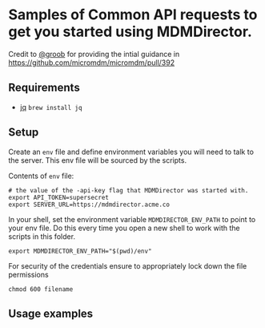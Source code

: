 # Samples of Common API requests to get you started using MDMDirector.

Credit to [@groob](https://github.com/groob) for providing the intial guidance in https://github.com/micromdm/micromdm/pull/392

## Requirements

- [jq](https://stedolan.github.io/jq/)
  `brew install jq`

## Setup

Create an `env` file and define environment variables you will need to talk to the server.
This env file will be sourced by the scripts.

Contents of `env` file:

```
# the value of the -api-key flag that MDMDirector was started with.
export API_TOKEN=supersecret
export SERVER_URL=https://mdmdirector.acme.co
```

In your shell, set the environment variable `MDMDIRECTOR_ENV_PATH` to point to your env file.
Do this every time you open a new shell to work with the scripts in this folder.

```
export MDMDIRECTOR_ENV_PATH="$(pwd)/env"
```

For security of the credentials ensure to appropriately lock down the file permissions

```
chmod 600 filename
```

## Usage examples
